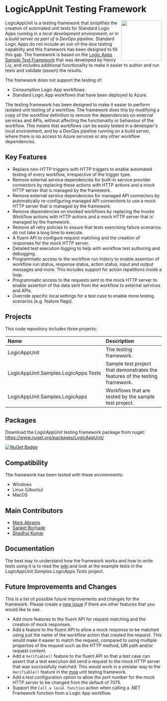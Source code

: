 # LogicAppUnit Testing Framework

<img align="right" src="https://raw.github.com/LogicAppUnit/TestingFramework/main/LogicAppUnit.png" width="130" />

LogicAppUnit is a testing framework that simplifies the creation of automated unit tests for Standard Logic Apps running in a *local development environment*, or in a *build server as part of a DevOps pipeline*. Standard Logic Apps do not include an out-of-the-box testing capability and this framework has been designed to fill this gap. The framework is based on the [Logic Apps Sample Test Framework](https://techcommunity.microsoft.com/t5/integrations-on-azure-blog/automated-testing-with-logic-apps-standard/ba-p/2960623) that was developed by Henry Liu, and includes additional functionality to make it easier to author and run tests and validate (assert) the results.

The framework does not support the testing of:

- Consumption Logic App workflows.
- Standard Logic App workflows that have been deployed to Azure.

The testing framework has been designed to make it easier to perform isolated unit testing of a workflow. The framework does this by modifying a copy of the workflow definition to remove the dependencies on external services and APIs, without affecting the functionality or behaviour of the workflow. This means that workflows can be easily tested in a developer's local environment, and by a DevOps pipeline running on a build server, where there is no access to Azure services or any other workflow dependencies.

## Key Features

- Replace non-HTTP triggers with HTTP triggers to enable automated testing of every workflow, irrespective of the trigger type.
- Remove external service dependencies for built-in service provider connectors by replacing these actions with HTTP actions and a mock HTTP server that is managed by the framework.
- Remove external service dependencies for managed API connectors by automatically re-configuring managed API connections to use a mock HTTP server that is managed by the framework.
- Remove dependencies on invoked workflows by replacing the Invoke Workflow actions with HTTP actions and a mock HTTP server that is managed by the framework.
- Remove all retry policies to ensure that tests exercising failure scenarios do not take a long time to execute.
- A fluent API to configure request matching and the creation of responses for the mock HTTP server.
- Detailed test execution logging to help with workflow test authoring and debugging.
- Programmatic access to the workflow run history to enable assertion of workflow run status, response status, action status, input and output messages and more. This includes support for action repetitions inside a loop.
- Programmatic access to the requests sent to the mock HTTP server to enable assertion of the data sent from the workflow to external services and APIs.
- Override specific local settings for a test case to enable more testing scenarios (e.g. feature flags).


## Projects

This code repository includes three projects:

| Name | Description |
|:-----|:------------|
| LogicAppUnit | The testing framework. |
| LogicAppUnit.Samples.LogicApps.Tests | Sample test project that demonstrates the features of the testing framework. 
| LogicAppUnit.Samples.LogicApps | Workflows that are tested by the sample test project. |


## Packages

Download the *LogicAppUnit* testing framework package from nuget: https://www.nuget.org/packages/LogicAppUnit/

[![NuGet Badge](https://buildstats.info/nuget/LogicAppUnit)](https://www.nuget.org/packages/LogicAppUnit)


## Compatibility

The framework has been tested with these environments:

- Windows
- Linux (Ubuntu)
- MacOS


## Main Contributors

- [Mark Abrams](https://github.com/mark-abrams)
- [Sanket Borhade](https://github.com/sanket-borhade)
- [Shadhaj Kumar](https://github.com/shadhajSH)


## Documentation

The best way to understand how the framework works and how to write tests using it is to read the [wiki](https://github.com/LogicAppUnit/TestingFramework/wiki) and look at the example tests in the *LogicAppUnit.Samples.LogicApps.Tests* project.


## Future Improvements and Changes

This is a list of possible future improvements and changes for the framework. Please create a [new issue](https://github.com/LogicAppUnit/TestingFramework/issues) if there are other features that you would like to see.

- Add more features to the fluent API for request matching and the creation of mock responses.
- Add a feature to the fluent API to allow a mock response to be matched using just the name of the workflow action that created the request. This would make it easier to match the request, compared to using multiple properties of the request such as the HTTP method, URI path and/or request content.
- Add a `Verifiable()` feature to the fluent API so that a test case can assert that a test execution did send a request to the mock HTTP server that was successfully matched. This would work in a simialar way to the `Verifiable()` feature in the [moq](https://github.com/devlooped/moq) unit testing framework.
- Add a test configuration option to allow the port number for the mock HTTP server to be changed from the default of 7075.
- Support the `Call a local function` action when calling a .NET Framework function from a Logic App workflow.